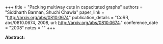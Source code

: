 +++
title = "Packing multiway cuts in capacitated graphs"
authors = "Siddharth Barman, Shuchi Chawla"
paper_link = "http://arxiv.org/abs/0810.0674"
publication_details = "CoRR, abs/0810.0674, 2008, url: <a href='http://arxiv.org/abs/0810.0674' target='_blank'>http://arxiv.org/abs/0810.0674</a>."
conference_date = "2008"
notes = ""
+++

<b>Abstract:</b>
